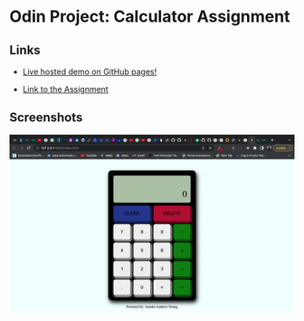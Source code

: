 # Odin Project: Calculator Assignment

## Links

- [Live hosted demo on GitHub pages!](https://amukayoung.github.io/Calculator/)

- [Link to the Assignment](https://www.theodinproject.com/lessons/foundations-calculator)

## Screenshots

![](./images/calScreenshot.png)

